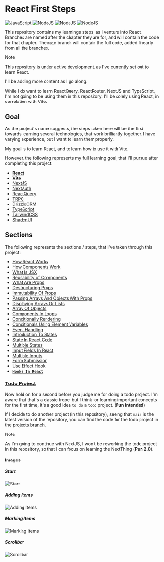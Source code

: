 # React First Steps

![JavaScript](https://img.shields.io/badge/JavaScript-031321?style=for-the-badge&logo=javascript&logoColor=yellow)
![NodeJS](https://img.shields.io/badge/NodeJS-031321?style=for-the-badge&logo=node.js&logoColor=green)
![NodeJS](https://img.shields.io/badge/React-031321?style=for-the-badge&logo=react&logoColor=cyan)
![NodeJS](https://img.shields.io/badge/Vite-031321?style=for-the-badge&logo=vite&logoColor=yellow)

This repository contains my learnings steps, as I venture into React.
Branches are named after the chapter they are for, and will contain the code for that chapter.
The `main` branch will contain the full code, added linearly from all the branches.

> [!NOTE]
> This repository is under active development, as I've currently set out to learn React.
>
> I'll be adding more content as I go along.

While I do want to learn ReactQuery, ReactRouter, NextJS and TypeScript, I'm not going to be using them in this repository.
I'll be solely using React, in correlation with Vite.

## Goal

As the project's name suggests, the steps taken here will be the first towards learning several technologies, that work brilliantly together.
I have varying experience, but I want to learn them properly.

My goal is to learn React, and to learn how to use it with Vite.

However, the following represents my full learning goal, that I'll pursue after completing this project:

-   **[React](https://github.com/facebook/react)**
-   **[Vite](https://github.com/vitejs/vite)**
-   [NextJS](https://github.com/vercel/next.js)
-   [NextAuth](https://github.com/nextauthjs/next-auth)
-   [ReactQuery](https://github.com/TanStack/query)
-   [TRPC](https://github.com/trpc/trpc)
-   [DrizzleORM](https://github.com/drizzle-team/drizzle-orm)
-   [TypeScript](https://github.com/microsoft/TypeScript)
-   [TailwindCSS](https://github.com/tailwindlabs/tailwindcss)
-   [ShadcnUI](https://github.com/shadcn-ui/ui)

## Sections

The following represents the sections / steps, that I've taken through this project:

-   [How React Works](/notes/01-how-react-works.md)
-   [How Components Work](/notes/02-how-components-work.md)
-   [What Is JSX](/notes/03-what-is-jsx.md)
-   [Reusability of Components](/notes/04-reusability-of-components.md)
-   [What Are Props](/notes/05-what-are-props.md)
-   [Destructuring Props](/notes/06-destructuring-props.md)
-   [Immutability Of Props](/notes/07-immutability-of-props.md)
-   [Passing Arrays And Objects With Props](/notes/08-passing-arrays-and-objects-with-props.md)
-   [Displaying Arrays Or Lists](/notes/09-displaying-arrays-or-lists.md)
-   [Array Of Objects](/notes/10-array-of-objects.md)
-   [Components In Loops](/notes/11-components-in-loops.md)
-   [Conditionally Rendering](/notes/12-conditionally-rendering.md)
-   [Conditionals Using Element Variables](/notes/13-conditionals-using-element-variables.md)
-   [Event Handling](/notes/14-event-handling.md)
-   [Introduction To States](/notes/15-introduction-to-states.md)
-   [State In React Code](/notes/16-state-in-react-code.md)
-   [Multiple States](/notes/17-multiple-states.md)
-   [Input Fields In React](/notes/18-input-fields-in-react.md)
-   [Multiple Inputs](/notes/19-multiple-inputs.md)
-   [Form Submission](/notes/20-form-submission.md)
-   [Use Effect Hook](/notes/21-use-effect-hook.md)
-   [**`Hooks In React`**](/notes/22-hooks-in-react/)


### [Todo Project](/notes/project-01-todo-app.md)

Now hold on for a second before you judge me for doing a todo project.
I'm aware that that's a classic trope, but I think for learning important concepts for the first time, it's a good idea `to do` a `todo` project. (**Pun intended**)

If I decide to do another project (in this repository), seeing that `main` is the latest version of the repository, you can find the code for the todo project in the [projects branch](../../tree/Project-01-Todo-App/).

>[!NOTE]
> As I'm going to continue with NextJS, I won't be reworking the todo project in this repository, so that I can focus on learning the NextThing (**Pun 2.0**).

#### Images

##### Start

![Start](https://github.com/user-attachments/assets/f724e1aa-57d1-4d85-bb8a-294057ef82d1)

##### Adding Items

![Adding Items](https://github.com/user-attachments/assets/d6329f8f-51da-4c0b-9a34-18e2108d53f5)

##### Marking Items

![Marking Items](https://github.com/user-attachments/assets/12f9022e-2a49-45cf-b4c2-ec3cc72fe822)

##### Scrollbar

![Scrollbar](https://github.com/user-attachments/assets/1c511777-056e-4a6c-86b5-7d0774234fc7)
